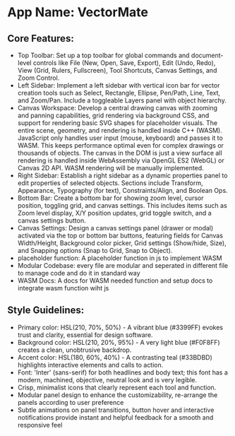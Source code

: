 # **App Name**: VectorMate

## Core Features:

- Top Toolbar: Set up a top toolbar for global commands and document-level controls like File (New, Open, Save, Export), Edit (Undo, Redo), View (Grid, Rulers, Fullscreen), Tool Shortcuts, Canvas Settings, and Zoom Control.
- Left Sidebar: Implement a left sidebar with vertical icon bar for vector creation tools such as Select, Rectangle, Ellipse, Pen/Path, Line, Text, and Zoom/Pan. Include a toggleable Layers panel with object hierarchy.
- Canvas Workspace: Develop a central drawing canvas with zooming and panning capabilities, grid rendering via background CSS, and support for rendering basic SVG shapes for placeholder visuals. The entire scene, geometry, and rendering is handled inside C++ (WASM). JavaScript only handles user input (mouse, keyboard) and passes it to WASM. This keeps performance optimal even for complex drawings or thousands of objects. The canvas in the DOM is just a view surface all rendering is handled inside WebAssembly via OpenGL ES2 (WebGL) or Canvas 2D API. WASM rendering will be manually implemented.
- Right Sidebar: Establish a right sidebar as a dynamic properties panel to edit properties of selected objects. Sections include Transform, Appearance, Typography (for text), Constraints/Align, and Boolean Ops.
- Bottom Bar: Create a bottom bar for showing zoom level, cursor position, toggling grid, and canvas settings. This includes items such as Zoom level display, X/Y position updates, grid toggle switch, and a canvas settings button.
- Canvas Settings: Design a canvas settings panel (drawer or modal) activated via the top or bottom bar buttons, featuring fields for Canvas Width/Height, Background color picker, Grid settings (Show/hide, Size), and Snapping options (Snap to Grid, Snap to Object).
- placeholder function: A placeholder function in js to implement WASM
- Modular Codebase: every file are modular and seperated in different file to manage code and do it in standard way
- WASM Docs: A docs for WASM needed function and setup docs to integrate wasm function wiht js

## Style Guidelines:

- Primary color: HSL(210, 70%, 50%) - A vibrant blue (#3399FF) evokes trust and clarity, essential for design software.
- Background color: HSL(210, 20%, 95%) - A very light blue (#F0F8FF) creates a clean, unobtrusive backdrop.
- Accent color: HSL(180, 60%, 40%) - A contrasting teal (#33BDBD) highlights interactive elements and calls to action.
- Font: 'Inter' (sans-serif) for both headlines and body text; this font has a modern, machined, objective, neutral look and is very legible.
- Crisp, minimalist icons that clearly represent each tool and function.
- Modular panel design to enhance the customizability, re-arrange the panels according to user preference
- Subtle animations on panel transitions, button hover and interactive notifications provide instant and helpful feedback for a smooth and responsive feel